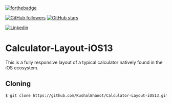 [![forthebadge](https://forthebadge.com/images/badges/made-with-swift.svg)](https://github.com/KushalBhanot)

[![GitHub followers](https://img.shields.io/github/followers/KushalBhanot?label=Follow&style=social)](https://github.com/KushalBhanot?tab=followers) [![GitHub stars](https://img.shields.io/github/stars/KushalBhanot/Calculator-Layout-iOS13.svg?style=social&label=Star&maxAge=2592000)](https://GitHub.com/KushalBhanot/Calculator-Layout-iOS13)

[![Linkedin](https://img.shields.io/badge/Linkedin-Kushal%20Bhanot-blue?style=for-the-badge&logo=linkedin)](https://www.linkedin.com/in/kushal-bhanot-5495aa88/)

# Calculator-Layout-iOS13
This is a fully responsive layout of a typical calculator natively found in the iOS ecosystem.

## Cloning
```bash
$ git clone https://github.com/KushalBhanot/Calculator-Layout-iOS13.git
```
